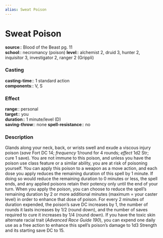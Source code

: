```yaml
---
alias: Sweat Poison
---
```


# Sweat Poison 

**source**:: Blood of the Beast pg. 11  
**school**:: necromancy (poison)
**level**:: alchemist 2, druid 3, hunter 2, inquisitor 3, investigator 2, ranger 2 (Grippli)

### Casting 

**casting-time**:: 1 standard action  
**components**:: V, S

### Effect 

**range**:: personal  
**target**:: you  
**duration**:: 1 minute/level (D)  
**saving-throw**:: none
**spell-resistance**:: no

### Description 

Glands along your neck, back, or wrists swell and exude a viscous injury poison (*save* Fort DC 14; *frequency* 1/round for 4 rounds; *effect* 1d2 Str; cure 1 save). You are not immune to this poison, and unless you have the poison use class feature or a similar ability, you are at risk of poisoning yourself. You can apply this poison to a weapon as a move action, and each dose you apply reduces the remaining duration of this spell by 1 minute. If doing so would reduce the remaining duration to 0 minutes or less, the spell ends, and any applied poisons retain their potency only until the end of your turn. When you apply the poison, you can choose to reduce the spell’s remaining duration by 2 or more additional minutes (maximum = your caster level) in order to enhance that dose of poison. For every 2 minutes of duration expended, the poison’s save DC increases by 1, the number of rounds it lasts increases by 1/2 (round down), and the number of saves required to cure it increases by 1/4 (round down). If you have the toxic skin alternate racial trait (*Advanced Race Guide 190*), you can expend one daily use as a free action to enhance this spell’s poison’s damage to 1d3 Strength and its starting save DC to 15.
